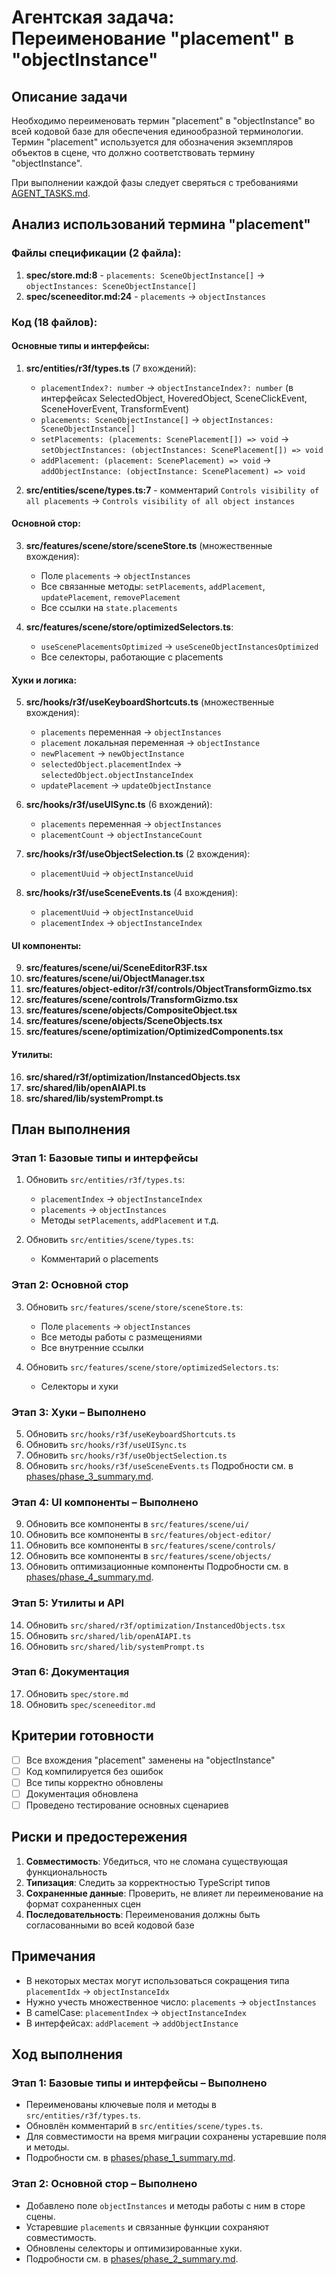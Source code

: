 # Агентская задача: Переименование "placement" в "objectInstance"

## Описание задачи
Необходимо переименовать термин "placement" в "objectInstance" во всей кодовой базе для обеспечения единообразной терминологии. Термин "placement" используется для обозначения экземпляров объектов в сцене, что должно соответствовать термину "objectInstance".

При выполнении каждой фазы следует сверяться с требованиями [AGENT_TASKS.md](../../docs/AGENT_TASKS.md).

## Анализ использований термина "placement"

### Файлы спецификации (2 файла):
1. **spec/store.md:8** - `placements: SceneObjectInstance[]` → `objectInstances: SceneObjectInstance[]`
2. **spec/sceneeditor.md:24** - `placements` → `objectInstances`

### Код (18 файлов):

#### Основные типы и интерфейсы:
1. **src/entities/r3f/types.ts** (7 вхождений):
   - `placementIndex?: number` → `objectInstanceIndex?: number` (в интерфейсах SelectedObject, HoveredObject, SceneClickEvent, SceneHoverEvent, TransformEvent)
   - `placements: SceneObjectInstance[]` → `objectInstances: SceneObjectInstance[]`
   - `setPlacements: (placements: ScenePlacement[]) => void` → `setObjectInstances: (objectInstances: ScenePlacement[]) => void`
   - `addPlacement: (placement: ScenePlacement) => void` → `addObjectInstance: (objectInstance: ScenePlacement) => void`

2. **src/entities/scene/types.ts:7** - комментарий `Controls visibility of all placements` → `Controls visibility of all object instances`

#### Основной стор:
3. **src/features/scene/store/sceneStore.ts** (множественные вхождения):
   - Поле `placements` → `objectInstances`
   - Все связанные методы: `setPlacements`, `addPlacement`, `updatePlacement`, `removePlacement`
   - Все ссылки на `state.placements`

4. **src/features/scene/store/optimizedSelectors.ts**:
   - `useScenePlacementsOptimized` → `useSceneObjectInstancesOptimized`
   - Все селекторы, работающие с placements

#### Хуки и логика:
5. **src/hooks/r3f/useKeyboardShortcuts.ts** (множественные вхождения):
   - `placements` переменная → `objectInstances`
   - `placement` локальная переменная → `objectInstance`
   - `newPlacement` → `newObjectInstance`
   - `selectedObject.placementIndex` → `selectedObject.objectInstanceIndex`
   - `updatePlacement` → `updateObjectInstance`

6. **src/hooks/r3f/useUISync.ts** (6 вхождений):
   - `placements` переменная → `objectInstances`
   - `placementCount` → `objectInstanceCount`

7. **src/hooks/r3f/useObjectSelection.ts** (2 вхождения):
   - `placementUuid` → `objectInstanceUuid`

8. **src/hooks/r3f/useSceneEvents.ts** (4 вхождения):
   - `placementUuid` → `objectInstanceUuid`
   - `placementIndex` → `objectInstanceIndex`

#### UI компоненты:
9. **src/features/scene/ui/SceneEditorR3F.tsx**
10. **src/features/scene/ui/ObjectManager.tsx**
11. **src/features/object-editor/r3f/controls/ObjectTransformGizmo.tsx**
12. **src/features/scene/controls/TransformGizmo.tsx**
13. **src/features/scene/objects/CompositeObject.tsx**
14. **src/features/scene/objects/SceneObjects.tsx**
15. **src/features/scene/optimization/OptimizedComponents.tsx**

#### Утилиты:
16. **src/shared/r3f/optimization/InstancedObjects.tsx**
17. **src/shared/lib/openAIAPI.ts**
18. **src/shared/lib/systemPrompt.ts**

## План выполнения

### Этап 1: Базовые типы и интерфейсы
1. Обновить `src/entities/r3f/types.ts`:
   - `placementIndex` → `objectInstanceIndex`
   - `placements` → `objectInstances` 
   - Методы `setPlacements`, `addPlacement` и т.д.

2. Обновить `src/entities/scene/types.ts`:
   - Комментарий о placements

### Этап 2: Основной стор
3. Обновить `src/features/scene/store/sceneStore.ts`:
   - Поле `placements` → `objectInstances`
   - Все методы работы с размещениями
   - Все внутренние ссылки

4. Обновить `src/features/scene/store/optimizedSelectors.ts`:
   - Селекторы и хуки

### Этап 3: Хуки – Выполнено
5. Обновить `src/hooks/r3f/useKeyboardShortcuts.ts`
6. Обновить `src/hooks/r3f/useUISync.ts`
7. Обновить `src/hooks/r3f/useObjectSelection.ts`
8. Обновить `src/hooks/r3f/useSceneEvents.ts`
Подробности см. в [phases/phase_3_summary.md](phases/phase_3_summary.md).

### Этап 4: UI компоненты – Выполнено
9. Обновить все компоненты в `src/features/scene/ui/`
10. Обновить все компоненты в `src/features/object-editor/`
11. Обновить все компоненты в `src/features/scene/controls/`
12. Обновить все компоненты в `src/features/scene/objects/`
13. Обновить оптимизационные компоненты
Подробности см. в [phases/phase_4_summary.md](phases/phase_4_summary.md).

### Этап 5: Утилиты и API
14. Обновить `src/shared/r3f/optimization/InstancedObjects.tsx`
15. Обновить `src/shared/lib/openAIAPI.ts`
16. Обновить `src/shared/lib/systemPrompt.ts`

### Этап 6: Документация
17. Обновить `spec/store.md`
18. Обновить `spec/sceneeditor.md`

## Критерии готовности
- [ ] Все вхождения "placement" заменены на "objectInstance"
- [ ] Код компилируется без ошибок
- [ ] Все типы корректно обновлены
- [ ] Документация обновлена
- [ ] Проведено тестирование основных сценариев

## Риски и предостережения
1. **Совместимость**: Убедиться, что не сломана существующая функциональность
2. **Типизация**: Следить за корректностью TypeScript типов
3. **Сохраненные данные**: Проверить, не влияет ли переименование на формат сохраненных сцен
4. **Последовательность**: Переименования должны быть согласованными во всей кодовой базе

## Примечания
- В некоторых местах могут использоваться сокращения типа `placementIdx` → `objectInstanceIdx`
- Нужно учесть множественное число: `placements` → `objectInstances`
- В camelCase: `placementIndex` → `objectInstanceIndex`
- В интерфейсах: `addPlacement` → `addObjectInstance`

## Ход выполнения

### Этап 1: Базовые типы и интерфейсы – Выполнено
- Переименованы ключевые поля и методы в `src/entities/r3f/types.ts`.
- Обновлён комментарий в `src/entities/scene/types.ts`.
- Для совместимости на время миграции сохранены устаревшие поля и методы.
- Подробности см. в [phases/phase_1_summary.md](phases/phase_1_summary.md).

### Этап 2: Основной стор – Выполнено
- Добавлено поле `objectInstances` и методы работы с ним в сторе сцены.
- Устаревшие `placements` и связанные функции сохраняют совместимость.
- Обновлены селекторы и оптимизированные хуки.
- Подробности см. в [phases/phase_2_summary.md](phases/phase_2_summary.md).
